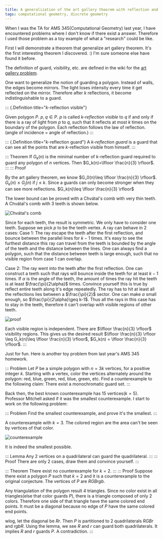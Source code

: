 ```yaml
---
title: A generalization of the art gallery theorem with reflection and a cool problem
tags: computational geometry, discrete geometry
---
```


When I was the TA for AMS 345(Computational Geometry) last year, I have encountered problems where I don't know if there exist a answer. Therefore I used those problem as a toy example of what a "research" could be like.

First I will demonstrate a theorem that generalize art gallery theorem. It's the first interesting theorem I discovered. :) I'm sure someone else have found it before.

The definition of guard, visibility, etc. are defined in the wiki for the [art gallery problem](http://en.wikipedia.org/wiki/Art_gallery_problem).

One want to generalize the notion of guarding a polygon. Instead of walls, the edges become mirrors. The light loses intensity every time it get reflected on the mirror. Therefore after $k$ reflections, it become indistinguishable to a guard.

::: {.Definition title="$k$-reflection visible"}

Given polygon $P$. $p,q\in P$. $p$ is called *$k$-reflection visible* to $q$ if and only if there is a ray of light from $p$ to $q$, such that it reflects at most $k$ times on the boundary of the polygon. Each reflection follows the law of reflection. (angle of incidence = angle of reflection.)
::: 

::: {.Definition title="$k$-reflection guard"}
A *$k$-reflection guard* is a guard that can see all the points that are $k$-reflection visible from himself.
:::

::: Theorem
If $G_k(n)$ is the minimal number of $k$-reflection guard required to guard any polygon of $n$ vertices. Then $G_k(n)=\lfloor \frac{n}{3} \rfloor$.
:::
::: Proof

By the art gallery theorem, we know $G_0(n)\leq \lfloor \frac{n}{3} \rfloor$. $G_k(n)\leq G_j(n)$ if $j\leq k$. Since a guards can only become stronger when they can see more reflections.
$G_k(n)\leq \lfloor \frac{n}{3} \rfloor$

The lower bound can be proved with a Chvátal's comb with very thin teeth. A Chvátal's comb with 3 teeth is shown below.

![Chvátal's comb](/files/chvatals_comb.png)

Since for each teeth, the result is symmetric. We only have to consider one teeth. Suppose we pick $p$ to be the teeth vertex. A ray can behave in 2 cases:
Case 1: The ray escape the teeth after the first reflection, and bounce between the parallel lines for $k-1$ times. It's easy to see the furthest distance this ray can travel from the teeth is bounded by the angle of the teeth and the distance between the lines. One can always find a polygon, such that the distance between teeth is large enough, such that no visible region from case 1 can overlap.

Case 2: The ray went into the teeth after the first reflection. One can construct a teeth such that rays will bounce inside the teeth for at least $k-1$ times. If $\alpha$ is the angle of the teeth, the amount of times the ray hit the teeth is at least $\frac{\pi}{2\alpha}$ times. Convince yourself this is true by reflect entire teeth along it's edge repeatedly. The ray has to hit at least all the reflections lies between a $\frac{\pi}{2}$ sector. One can make $\alpha$ small enough, so $\frac{\pi}{2\alpha}\geq k-1$. Thus all the rays in this case has to stay in the teeth, therefore it can't overlap with visible regions of other teeth.

![proof](/files/artgallery_proof.png)

Each visible region is independent. There are $\lfloor \frac{n}{3} \rfloor$ visibility regions. This gives us the desired result
$\lfloor \frac{n}{3} \rfloor \leq G_k(n)\leq  \lfloor \frac{n}{3} \rfloor$, $G_k(n) = \lfloor \frac{n}{3} \rfloor$.
:::

Just for fun. Here is another toy problem from last year's AMS 345 homework.

::: Problem
Let $P$ be a simple polygon with $n = 3k$ vertices, for a positive integer $k$. Starting with a vertex, color the vertices alternately around the polygon: red, blue, green, red, blue, green, etc.
Find a counterexample to the following claim: There exist a monochromatic guard set.
:::

Back then, the best known counterexample has 15 vertices($k=5$). Professor Mitchell asked if it was the smallest counterexample. I start to work on the following problem:


::: Problem
Find the smallest counterexample, and prove it's the smallest.
:::

A counterexample with $k=3$. The colored region are the area can't be seen by vertices of that color.

![counterexample](/files/cg_counterexample.png)

It is indeed the smallest possible.

::: Lemma
Any 2 vertices on a quadrilateral can guard the quadrilateral.
:::
::: Proof
There are only 2 cases, draw them and convince yourself.
:::

::: Theorem
There exist no counterexample for $k=2$.
:::
::: Proof
Suppose there exist a polygon $P$ such that $k=2$ and it is a counterexample to the original conjecture. The vertices of $P$ are
$RGBrgb$.

Any triangulation of the polygon result 4 triangles. Since no color exist in all triangles(else that color guards $P$), there is a triangle
composed of only 2 colors. Therefore one side of that triangle have the same colored end points. It must be a diagonal because no edge of
$P$ have the same colored end points.

wlog, let the diagonal be $Rr$. Then $P$ is partitioned to 2 quadrilaterals $RGBr$ and $rgbR$. Using the lemma, we see $R$ and $r$ can guard both quadrilaterals. It implies $R$ and $r$ guards $P$. A contradiction.
:::